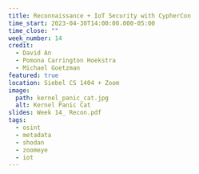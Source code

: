 ```yaml
---
title: Reconnaissance + IoT Security with CypherCon
time_start: 2023-04-30T14:00:00.000-05:00
time_close: ""
week_number: 14
credit:
  - David An
  - Pomona Carrington Hoekstra
  - Michael Goetzman
featured: true
location: Siebel CS 1404 + Zoom
image:
  path: kernel_panic_cat.jpg
  alt: Kernel Panic Cat
slides: Week 14_ Recon.pdf
tags:
  - osint
  - metadata
  - shodan
  - zoomeye
  - iot
---
```

